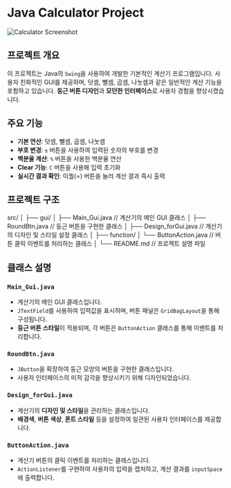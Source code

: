 # Java Calculator Project

![Calculator Screenshot](path/to/screenshot.png) <!-- Use a screenshot of your calculator here -->

## 프로젝트 개요
이 프로젝트는 Java의 `Swing`을 사용하여 개발한 기본적인 계산기 프로그램입니다. 사용자 친화적인 GUI를 제공하며, 덧셈, 뺄셈, 곱셈, 나눗셈과 같은 일반적인 계산 기능을 포함하고 있습니다. **둥근 버튼 디자인**과 **모던한 인터페이스**로 사용자 경험을 향상시켰습니다.

## 주요 기능
- **기본 연산**: 덧셈, 뺄셈, 곱셈, 나눗셈
- **부호 변경**: `±` 버튼을 사용하여 입력된 숫자의 부호를 변경
- **백분율 계산**: `%` 버튼을 사용한 백분율 연산
- **Clear 기능**: `C` 버튼을 사용해 입력 초기화
- **실시간 결과 확인**: 이퀄(=) 버튼을 눌러 계산 결과 즉시 출력

## 프로젝트 구조
src/ │ ├── gui/ │ ├── Main_Gui.java // 계산기의 메인 GUI 클래스 │ ├── RoundBtn.java // 둥근 버튼을 구현한 클래스 │ ├── Design_forGui.java // 계산기의 디자인 및 스타일 설정 클래스 │ ├── function/ │ └── ButtonAction.java // 버튼 클릭 이벤트를 처리하는 클래스 │ └── README.md // 프로젝트 설명 파일


## 클래스 설명
### `Main_Gui.java`
- 계산기의 메인 GUI 클래스입니다.
- `JTextField`를 사용하여 입력값을 표시하며, 버튼 패널은 `GridBagLayout`을 통해 구성됩니다.
- **둥근 버튼 스타일**이 적용되며, 각 버튼은 `ButtonAction` 클래스를 통해 이벤트를 처리합니다.

### `RoundBtn.java`
- `JButton`을 확장하여 둥근 모양의 버튼을 구현한 클래스입니다.
- 사용자 인터페이스의 미적 감각을 향상시키기 위해 디자인되었습니다.

### `Design_forGui.java`
- 계산기의 **디자인 및 스타일**을 관리하는 클래스입니다.
- **배경색**, **버튼 색상**, **폰트 스타일** 등을 설정하여 일관된 사용자 인터페이스를 제공합니다.

### `ButtonAction.java`
- 계산기 버튼의 클릭 이벤트를 처리하는 클래스입니다.
- `ActionListener`를 구현하여 사용자의 입력을 캡처하고, 계산 결과를 `inputSpace`에 출력합니다.

